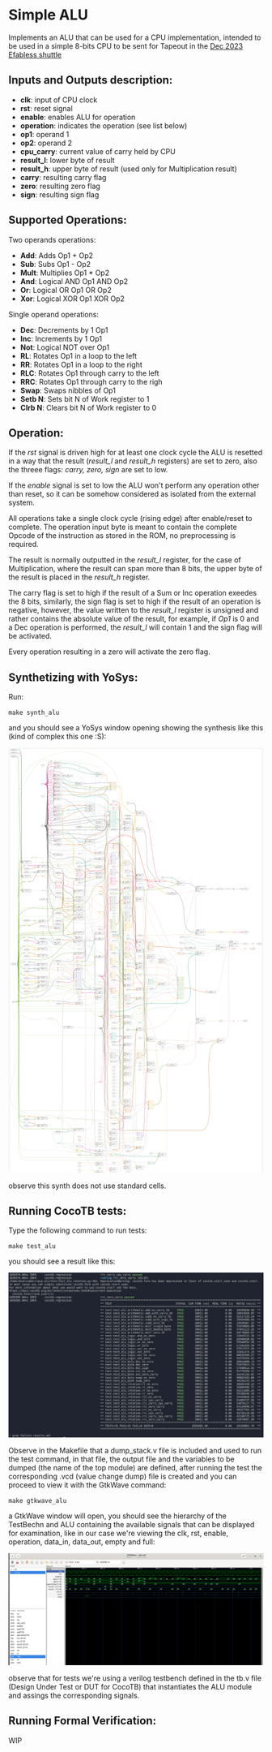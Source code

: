# Simple ALU

Implements an ALU that can be used for a CPU implementation, intended to be used in a simple 8-bits CPU to be sent for Tapeout in the [Dec 2023 Efabless shuttle](https://efabless.com/gf-180-open-mpw-shuttle-program)

## Inputs and Outputs description:

- **clk**: input of CPU clock
- **rst**: reset signal
- **enable**: enables ALU for operation
- **operation**: indicates the operation (see list below)
- **op1**: operand 1
- **op2**: operand 2
- **cpu_carry**: current value of carry held by CPU
- **result_l**: lower byte of result
- **result_h**: upper byte of result (used only for Multiplication result)
- **carry**: resulting carry flag
- **zero**: resulting zero flag
- **sign**: resulting sign flag

## Supported Operations:

Two operands operations:
- **Add**: Adds Op1 + Op2
- **Sub**: Subs Op1 - Op2
- **Mult**: Multiplies Op1 * Op2
- **And**: Logical AND Op1 AND Op2
- **Or**: Logical OR Op1 OR Op2
- **Xor**: Logical XOR Op1 XOR Op2

Single operand operations:
- **Dec**: Decrements by 1 Op1
- **Inc**: Increments by 1 Op1
- **Not**: Logical NOT over Op1
- **RL**: Rotates Op1 in a loop to the left
- **RR**: Rotates Op1 in a loop to the right
- **RLC**: Rotates Op1 through carry to the left
- **RRC**: Rotates Op1 through carry to the righ
- **Swap**: Swaps nibbles of Op1
- **Setb N**: Sets bit N of Work register to 1
- **Clrb N**: Clears bit N of Work register to 0

## Operation:

If the *rst* signal is driven high for at least one clock cycle the ALU is resetted in a way that the result (*result_l* and *result_h* registers) are set to zero, also the threee flags: *carry, zero, sign* are set to low.

If the *enable* signal is set to low the ALU won't perform any operation other than reset, so it can be somehow considered as isolated from the external system.

All operations take a single clock cycle (rising edge) after enable/reset to complete. The operation input byte is meant to contain the complete Opcode of the instruction as stored in the ROM, no preprocessing is required.

The result is normally outputted in the *result_l* register, for the case of Multiplication, where the result can span more than 8 bits, the upper byte of the result is placed in the *result_h* register.

The carry flag is set to high if the result of a Sum or Inc operation exeedes the 8 bits, similarly, the sign flag is set to high if the result of an operation is negative, however, the value written to the *result_l* register is unsigned and rather contains the absolute value of the result, for example, if *Op1* is 0 and a Dec operation is performed, the *result_l* will contain 1 and the sign flag will be activated.

Every operation resulting in a zero will activate the zero flag.

## Synthetizing with YoSys:

Run:

```
make synth_alu
```

and you should see a YoSys window opening showing the synthesis like this (kind of complex this one :S):

![ALU module synthesis with YoSys](./img/synth.png "ALU YoSys Synthesis")

observe this synth does not use standard cells.

## Running CocoTB tests:

Type the following command to run tests:

```
make test_alu
```

you should see a result like this:

![ALU module tests results](./img/tests.png "ALU results: ALU module")

Observe in the Makefile that a dump_stack.v file is included and used to run the test command, in that file, the output file and the variables to be dumped (the name of the top module) are defined, after running the test the corresponding .vcd (value change dump) file is created and you can proceed to view it with the GtkWave command:

```
make gtkwave_alu
```

a GtkWave window will open, you should see the hierarchy of the TestBechn and ALU containing the available signals that can be displayed for examination, like in our case we're viewing the clk, rst, enable, operation, data_in, data_out, empty and full:

![GtkWave results for ALU module](./img/gtkwave.png "GtkWave: ALU module")

observe that for tests we're using a verilog testbench defined in the tb.v file (Design Under Test or DUT for CocoTB) that instantiates the ALU module and assings the corresponding signals.

## Running Formal Verification:

WIP
